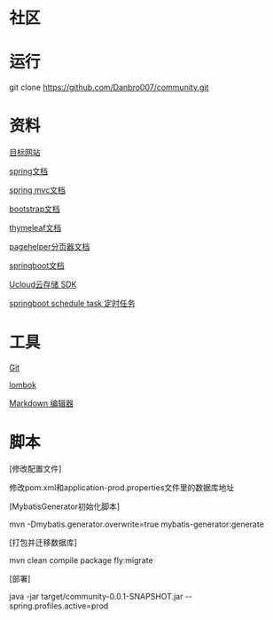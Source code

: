 社区
====
运行
====

git clone https://github.com/Danbro007/community.git


资料
====
[目标网站](https://elasticsearch.cn/)

[spring文档](https://spring.io/guides)

[spring mvc文档](https://spring.io/guides/gs/serving-web-content/)

[bootstrap文档](https://v3.bootcss.com/getting-started/)

[thymeleaf文档](https://www.thymeleaf.org/documentation.html)

[pagehelper分页器文档](https://pagehelper.github.io/)

[springboot文档](https://docs.spring.io/spring-boot/docs/2.0.0.RC1/reference/htmlsingle/)

[Ucloud云存储 SDK](https://github.com/ucloud/ufile-sdk-java)

[springboot schedule task 定时任务](https://spring.io/guides/gs/scheduling-tasks/)



工具
====
[Git](https://git-scm.com/)

[lombok](https://projectlombok.org/setup/maven)

[Markdown 编辑器](https://github.com/pandao/editor.md)

脚本
====
[修改配置文件]

修改pom.xml和application-prod.properties文件里的数据库地址

[MybatisGenerator初始化脚本]

mvn -Dmybatis.generator.overwrite=true mybatis-generator:generate

[打包并迁移数据库]

mvn clean compile package fly:migrate

[部署]

java -jar target/community-0.0.1-SNAPSHOT.jar --spring.profiles.active=prod


